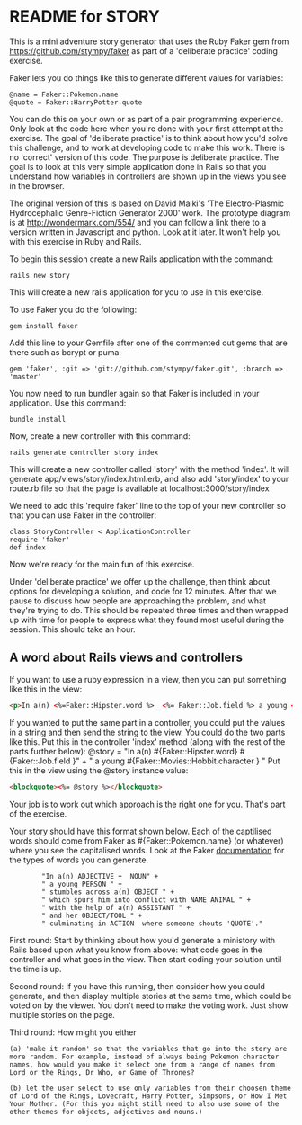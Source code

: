 # README for STORY

This is a mini adventure story generator that uses the Ruby Faker gem from https://github.com/stympy/faker as part of a 'deliberate practice' coding exercise. 

Faker lets you do things like this to generate different values for variables:
    
    @name = Faker::Pokemon.name
    @quote = Faker::HarryPotter.quote

You can do this on your own or as part of a pair programming experience. Only look at the code here when you're done with your first attempt at the exercise. 
The goal of 'deliberate practice' is to think about how you'd solve this challenge, and to work at developing code to make this work. There is no 'correct' version of this code. The purpose is deliberate practice. The goal is to look at this very simple application done in Rails so that you understand how variables in controllers are shown up in the views you see in the browser.

The original version of this is based on David Malki's 'The Electro-Plasmic Hydrocephalic Genre-Fiction Generator 2000' work. The prototype diagram is at http://wondermark.com/554/ and you can follow a link there to a version written in Javascript and python.  Look at it later. It won't help you with this exercise in Ruby and Rails.

To begin this session create a new Rails application with the command:

    rails new story

This will create a new rails application for you to use in this exercise.

To use Faker you do the following:
    
    gem install faker

Add this line to your Gemfile after one of the commented out gems that are there such as bcrypt or puma:
    
    gem 'faker', :git => 'git://github.com/stympy/faker.git', :branch => 'master'

You now need to run bundler again so that Faker is included in your application. Use this command:

    bundle install

Now, create a new controller with this command:

    rails generate controller story index

This will create a new controller called 'story' with the method 'index'. It will generate app/views/story/index.html.erb, and also add 'story/index' to your route.rb file so that the page is available at localhost:3000/story/index

We need to add this 'require faker' line to the top of your new controller so that you can use Faker in the controller:
    
    class StoryController < ApplicationController
    require 'faker'
    def index 

Now we're ready for the main fun of this exercise.

Under 'deliberate practice' we offer up the challenge, then think about options for developing a solution, and code for 12 minutes. After that we pause to discuss how people are approaching the problem, and what they're trying to do. This should be repeated three times and then wrapped up with time for people to express what they found most useful during the session. This should take an hour.

## A word about Rails views and controllers

If you want to use a ruby expression in a view, then you can put something like this in the view:
```html 
<p>In a(n) <%=Faker::Hipster.word %>  <%= Faker::Job.field %> a young <%= Faker::Movies::Hobbit.character %></p>
```
If you wanted to put the same part in a controller, you could put the values in a string and then send the string to the view. You could do the two parts like this.
Put this in the controller 'index' method (along with the rest of the parts further below):
            @story =  "In a(n) #{Faker::Hipster.word}  #{Faker::Job.field }" +
            " a young #{Faker::Movies::Hobbit.character } "
Put this in the view using the @story instance value:
```html
<blockquote><%= @story %></blockquote>
``` 

Your job is to work out which approach is the right one for you. That's part of the exercise.

Your story should have this format shown below. Each of the captilised words should come from Faker as #{Faker::Pokemon.name} (or whatever) where you see the capitalised words. Look at the Faker <a href="https://github.com/faker-ruby/faker#generators" target="_blank">documentation</a> for the types of words you can generate.

            "In a(n) ADJECTIVE +  NOUN" +
            " a young PERSON " +
            " stumbles across a(n) OBJECT " +
            " which spurs him into conflict with NAME ANIMAL " +
            " with the help of a(n) ASSISTANT " +
            " and her OBJECT/TOOL " +
            " culminating in ACTION  where someone shouts 'QUOTE'."

First round:
Start by thinking about how you'd generate a ministory with Rails based upon what you know from above:  what code goes in the controller and what goes in the view. Then start coding your solution until the time is up.

Second round:
If you have this running, then consider how you could generate, and then display multiple stories at the same time, which could be voted on by the viewer. You don't need to make the voting work. Just show multiple stories on the page.

Third round:
How might you either

    (a) 'make it random' so that the variables that go into the story are more random. For example, instead of always being Pokemon character names, how would you make it select one from a range of names from Lord or the Rings, Dr Who, or Game of Thrones?

    (b) let the user select to use only variables from their choosen theme of Lord of the Rings, Lovecraft, Harry Potter, Simpsons, or How I Met Your Mother. (For this you might still need to also use some of the other themes for objects, adjectives and nouns.)


